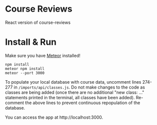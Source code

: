 # Course Reviews
React version of course-reviews

# Install & Run
Make sure you have [Meteor](https://www.meteor.com) installed!

    npm install
    meteor npm install
    meteor --port 3000

To populate your local database with course data, uncomment lines 274-277 in `/imports/api/classes.js`. Do not make changes to the code as classes are being added (once there are no additional "new class: ..." statements printed in the terminal, all classes have been added). Re-comment the above lines to prevent continuous repopulation of the database.

You can access the app at http://localhost:3000.
